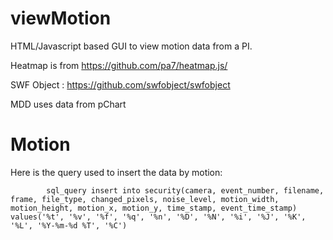 # viewMotion

HTML/Javascript based GUI to view motion data from a PI.


Heatmap is from https://github.com/pa7/heatmap.js/

SWF Object : https://github.com/swfobject/swfobject

MDD uses data from pChart

# Motion

Here is the query used to insert the data by motion:

			sql_query insert into security(camera, event_number, filename, frame, file_type, changed_pixels, noise_level, motion_width, motion_height, motion_x, motion_y, time_stamp, event_time_stamp) values('%t', '%v', '%f', '%q', '%n', '%D', '%N', '%i', '%J', '%K', '%L', '%Y-%m-%d %T', '%C')

